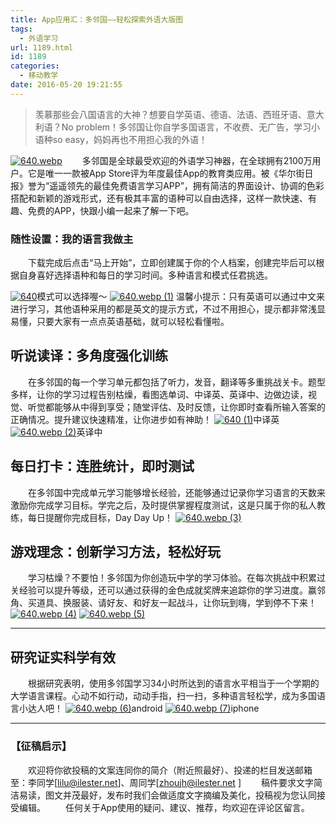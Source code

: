 ```yaml
---
title: App应用汇：多邻国——轻松探索外语大版图
tags:
  - 外语学习
url: 1189.html
id: 1189
categories:
  - 移动教学
date: 2016-05-20 19:21:55
---
```


> 羡慕那些会八国语言的大神？想要自学英语、德语、法语、西班牙语、意大利语？No problem！多邻国让你自学多国语言，不收费、无广告，学习小语种so easy，妈妈再也不用担心我的外语！

[![640.webp](http://www.ilester.net/wp-content/uploads/2016/05/640.webp_-12-300x253.jpg)](http://www.ilester.net/wp-content/uploads/2016/05/640.webp_-12.jpg)   多邻国是全球最受欢迎的外语学习神器，在全球拥有2100万用户。它是唯一一款被App Store评为年度最佳App的教育类应用。被《华尔街日报》誉为“遥遥领先的最佳免费语言学习APP”，拥有简洁的界面设计、协调的色彩搭配和新颖的游戏形式，还有极其丰富的语种可以自由选择，这样一款快速、有趣、免费的APP，快跟小编一起来了解一下吧。

### **随性设置：我的语言我做主**

  下载完成后点击“马上开始”，立即创建属于你的个人档案，创建完毕后可以根据自身喜好选择语种和每日的学习时间。多种语言和模式任君挑选。

[![640](http://www.ilester.net/wp-content/uploads/2016/05/640-189x300.jpg)](http://www.ilester.net/wp-content/uploads/2016/05/640.jpg)模式可以选择喔～ [![640.webp (1)](http://www.ilester.net/wp-content/uploads/2016/05/640.webp-1-10-182x300.jpg)](http://www.ilester.net/wp-content/uploads/2016/05/640.webp-1-10.jpg) 温馨小提示：只有英语可以通过中文来进行学习，其他语种采用的都是英文的提示方式，不过不用担心，提示都非常浅显易懂，只要大家有一点点英语基础，就可以轻松看懂啦。

**听说读译：多角度强化训练**
----------------

  在多邻国的每一个学习单元都包括了听力，发音，翻译等多重挑战关卡。题型多样，让你的学习过程告别枯燥，看图选单词、中译英、英译中、边做边读，视觉、听觉都能够从中得到享受；随堂评估、及时反馈，让你即时查看所输入答案的正确情况。提升建议快速精准，让你进步如有神助！ [![640 (1)](http://www.ilester.net/wp-content/uploads/2016/05/640-1-173x300.jpg)](http://www.ilester.net/wp-content/uploads/2016/05/640-1.jpg)中译英 [![640.webp (2)](http://www.ilester.net/wp-content/uploads/2016/05/640.webp-2-9-177x300.jpg)](http://www.ilester.net/wp-content/uploads/2016/05/640.webp-2-9.jpg)英译中

**每日打卡：连胜统计，即时测试**
------------------

  在多邻国中完成单元学习能够增长经验，还能够通过记录你学习语言的天数来激励你完成学习目标。学完之后，及时提供掌握程度测试，这是只属于你的私人教练，每日提醒你完成目标，Day Day Up！ [![640.webp (3)](http://www.ilester.net/wp-content/uploads/2016/05/640.webp-3-9-180x300.jpg)](http://www.ilester.net/wp-content/uploads/2016/05/640.webp-3-9.jpg)

**游戏理念：创新学习方法，轻松好玩**
--------------------

  学习枯燥？不要怕！多邻国为你创造玩中学的学习体验。在每次挑战中积累过关经验可以提升等级，还可以通过获得的金色成就奖牌来追踪你的学习进度。赢邻角、买道具、换服装、请好友、和好友一起战斗，让你玩到嗨，学到停不下来！ [![640.webp (4)](http://www.ilester.net/wp-content/uploads/2016/05/640.webp-4-4-189x300.jpg)](http://www.ilester.net/wp-content/uploads/2016/05/640.webp-4-4.jpg) [![640.webp (5)](http://www.ilester.net/wp-content/uploads/2016/05/640.webp-5-4-234x300.jpg)](http://www.ilester.net/wp-content/uploads/2016/05/640.webp-5-4.jpg)

* * *

**研究证实科学有效**
------------

  根据研究表明，使用多邻国学习34小时所达到的语言水平相当于一个学期的大学语言课程。心动不如行动，动动手指，扫一扫，多种语言轻松学，成为多国语言小达人吧！ [![640.webp (6)](http://www.ilester.net/wp-content/uploads/2016/05/640.webp-6-2.jpg)](http://www.ilester.net/wp-content/uploads/2016/05/640.webp-6-2.jpg)android [![640.webp (7)](http://www.ilester.net/wp-content/uploads/2016/05/640.webp-7.jpg)](http://www.ilester.net/wp-content/uploads/2016/05/640.webp-7.jpg)iphone

* * *

### 【征稿启示】

  欢迎将你欲投稿的文案连同你的简介（附近照最好）、投递的栏目发送邮箱至：李同学\[lilu@ilester.net\]、周同学\[zhoujh@ilester.net \]   稿件要求文字简洁易读，图文并茂最好，发布时我们会做适度文字摘编及美化，投稿视为您认同接受编辑。   任何关于App使用的疑问、建议、推荐，均欢迎在评论区留言。